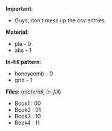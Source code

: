 **Important**:
* Guys, don't mess up the csv entries. 

**Material**:
* pla - 0
* abs - 1

**In-fill pattern**:
* honeycomb - 0
* grid      - 1

**Files**: (*material, in-fill*)<br>
* Book1 : 00 <br>
* Book2 : 01 <br>
* Book3 : 10 <br>
* Book4 : 11 <br>
